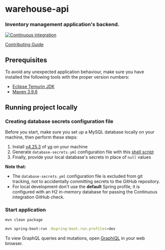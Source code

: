 warehouse-api
=============

### Inventory management application's backend.

[![Continuous integration](https://github.com/Netsurfclub/warehouse-api/actions/workflows/build.yml/badge.svg)](https://github.com/Netsurfclub/warehouse-api/actions/workflows/build.yml)

[Contributing Guide](.github/CONTRIBUTING.md)

Prerequisites
-------------

To avoid any unexpected application behaviour, make sure you have installed the following tools with the proper version numbers:

- [Eclipse Temurin JDK](https://adoptium.net/temurin/releases)
- [Maven 3.9.6](https://maven.apache.org/download.cgi)

Running project locally
-----------------------

### Creating database secrets configuration file

Before you start, make sure you set up a MySQL database locally on your machine, then perform these steps:

1. Install [v4.25.3](https://github.com/mikefarah/yq/releases/tag/v4.25.3) of [yq](https://github.com/mikefarah/yq) on your machine
2. Generate `database-secrets.yml` configuration file with this [shell script](./generate-database-secrets-file.sh)
3. Finally, provide your local database's secrets in place of `null` values

**Note that:**

- The `database-secrets.yml` configuration file is excluded from git tracking, not to accidentally committing secrets to the GitHub repository.
- For local development don't use the **default** Spring profile, it is configured with an H2 in-memory database for passing the Continuous integration GitHub check.

### Start application

```bash
mvn clean package

mvn spring-boot:run -Dspring-boot.run.profiles=dev
```

To view GraphQL queries and mutations, open [GraphiQL](http://localhost:8080/graphiql) in your web browser.
